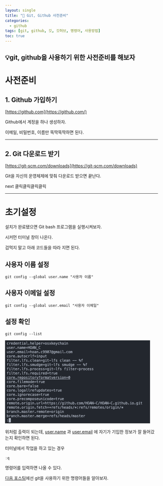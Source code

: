 ```yaml
---
layout: single
title: "💾 Git, Github 사전준비"
categories:
  - github
tags: [git, github, 깃, 깃허브, 명령어, 사용방법]
toc: true
---
```


## 💡git, github을 사용하기 위한 사전준비를 해보자

# 사전준비

## 1. Github 가입하기

[https://github.com](https://github.com/)

Github에서 계정을 하나 생성하자.

이메일, 비밀번호, 이름만 뚝딱뚝딱하면 된다.

---

## 2. Git 다운로드 받기

[https://git-scm.com/downloads](https://git-scm.com/downloads)

Git을 자신의 운영체제에 맞춰 다운로드 받으면 끝난다.

next 클릭클릭클릭클릭

---

# 초기설정

설치가 완료됐으면 Git bash 프로그램을 실행시켜보자.

시커먼 터미널 창이 나온다.

겁먹지 말고 아래 코드들을 따라 지면 된다.

## 사용자 이름 설정

```
git config --global user.name "사용자 이름"
```

## 사용자 이메일 설정

```
git config --global user.email "사용자 이메일"
```

## 설정 확인

```
git config --list
```

![Untitled](/assets/img/221223/1.png)

위처럼 출력이 되는데, [user.name](http://user.name) 과 [user.email](http://user.email) 에 자기가 기입한 정보가 잘 들어갔는지 확인하면 된다.

터미널에서 작업을 하고 있는 경우

```jsx
:q
```

명령어를 입력하면 나올 수 있다.

[다음 포스팅](https://hoan-c.github.io/github/Git,-Github-사용방법,-명령어-정리/)에선 git을 사용하기 위한 명령어들을 알아보자.
